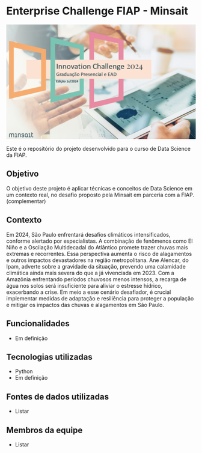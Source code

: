 # Enterprise Challenge FIAP - Minsait

![Imagem - Minsait](https://github.com/Grupo-FIAP-Data-science/Challenge_1/blob/1a30fd3a85efdea99601edb766963b70b3c72925/Documentos/Desafio_Minsait.png)

Este é o repositório do projeto desenvolvido para o curso de Data Science da FIAP.

## Objetivo

O objetivo deste projeto é aplicar técnicas e conceitos de Data Science em um contexto real, no desafio proposto pela Minsait em parceria com a FIAP. (complementar)

## Contexto

Em 2024, São Paulo enfrentará desafios climáticos intensificados, conforme alertado por especialistas. A combinação de fenômenos como El Niño e a Oscilação Multidecadal do Atlântico promete trazer chuvas mais extremas e recorrentes.
Essa perspectiva aumenta o risco de alagamentos e outros impactos devastadores na região metropolitana. Ane Alencar, do Ipam, adverte sobre a gravidade da situação, prevendo uma calamidade climática ainda mais severa do que a já vivenciada em 2023. Com a Amazônia enfrentando períodos chuvosos menos intensos, a recarga de água nos solos será insuficiente para aliviar o estresse hídrico, exacerbando a crise.
Em meio a esse cenário desafiador, é crucial implementar medidas de adaptação e resiliência para proteger a população e mitigar os impactos das chuvas e alagamentos em São Paulo.

## Funcionalidades

- Em definição

## Tecnologias utilizadas

- Python
- Em definição

## Fontes de dados utilizadas

- Listar

## Membros da equipe

- Listar
